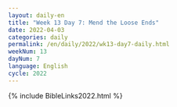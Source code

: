 ```yaml
---
layout: daily-en
title: "Week 13 Day 7: Mend the Loose Ends"
date: 2022-04-03
categories: daily
permalink: /en/daily/2022/wk13-day7-daily.html
weekNum: 13
dayNum: 7
language: English
cycle: 2022
---
```

{% include BibleLinks2022.html %} 
